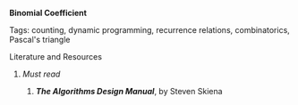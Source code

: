 **Binomial Coefficient**

Tags: counting, dynamic programming, recurrence relations,
combinatorics, Pascal's triangle

Literature and Resources

1.  *Must read*

    1.  ***The Algorithms Design Manual***, by Steven Skiena

